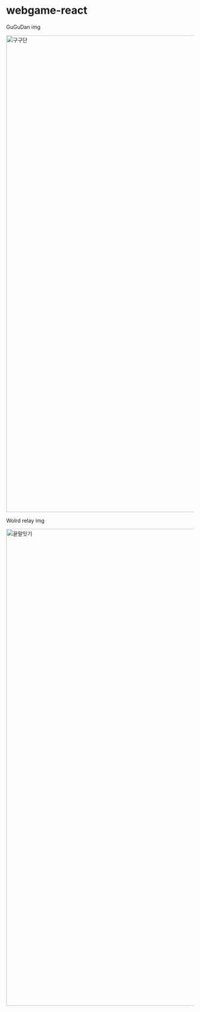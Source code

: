 # webgame-react

GuGuDan img

<img width="1277" alt="구구단" src="https://user-images.githubusercontent.com/48181483/73994971-a0d00500-499a-11ea-8d42-24fb6080b48c.png">

Wolrd relay img

<img width="1277" alt="끝말잇기" src="https://user-images.githubusercontent.com/48181483/73993988-4a14fc00-4997-11ea-9b8d-c05349d618ef.png">
